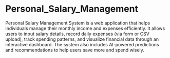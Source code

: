 # Personal_Salary_Management
Personal Salary Management System is a web application that helps individuals manage their monthly income and expenses efficiently.
It allows users to input salary details, record daily expenses (via form or CSV upload), track spending patterns, and visualize financial data through an interactive dashboard.
The system also includes AI-powered predictions and recommendations to help users save more and spend wisely.

